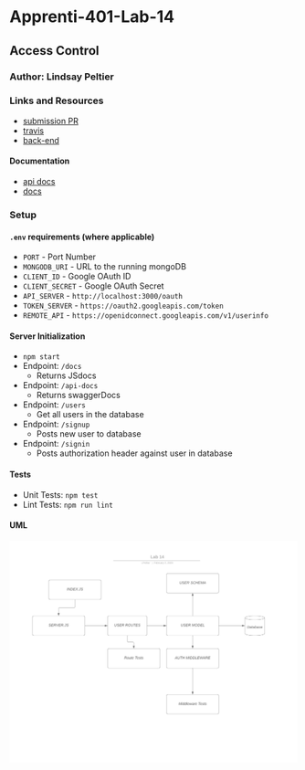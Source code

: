 # Apprenti-401-Lab-14

## Access Control

### Author: Lindsay Peltier

### Links and Resources
* [submission PR](https://github.com/LindsayPeltier-401-advanced-javascript/Apprenti-401-Lab-14/pull/1)
* [travis](https://www.travis-ci.com/LindsayPeltier-401-advanced-javascript/Apprenti-401-Lab-14)
* [back-end](https://apprenti-401-lab-14.herokuapp.com/)

#### Documentation
* [api docs](./docs/apprenti-401-lab-14.json)
* [docs](./docs) 

### Setup
#### `.env` requirements (where applicable)
* `PORT` - Port Number
* `MONGODB_URI` - URL to the running mongoDB
* `CLIENT_ID` - Google OAuth ID
* `CLIENT_SECRET` - Google OAuth Secret
* `API_SERVER` - `http://localhost:3000/oauth`
* `TOKEN_SERVER` - `https://oauth2.googleapis.com/token`
* `REMOTE_API` - `https://openidconnect.googleapis.com/v1/userinfo`

#### Server Initialization
* `npm start`
* Endpoint: `/docs`
  * Returns JSdocs
* Endpoint: `/api-docs`
  * Returns swaggerDocs
* Endpoint: `/users`
  * Get all users in the database
* Endpoint: `/signup`
  * Posts new user to database
* Endpoint: `/signin`
  * Posts authorization header against user in database

  
#### Tests
* Unit Tests: `npm test`
* Lint Tests: `npm run lint`

#### UML
![UML](./assets/Lab14UML.jpeg)
